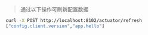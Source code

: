 
> 通过以下操作可刷新配置数据

```bash
curl -X POST http://localhost:8102/actuator/refresh
["config.client.version","app.hello"]
```